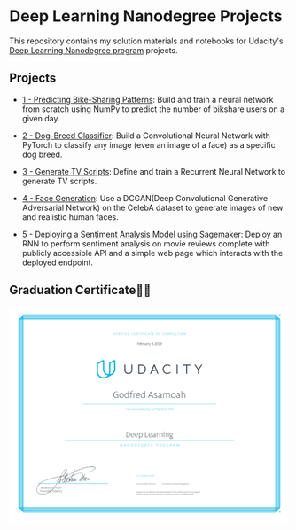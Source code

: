# Deep Learning Nanodegree Projects
This repository contains my solution materials and notebooks for Udacity's [Deep Learning Nanodegree program](https://www.udacity.com/course/deep-learning-nanodegree--nd101) projects.

## Projects

* [1 - Predicting Bike-Sharing Patterns](https://github.com/gfredtech/deep-learning-nanodegree/tree/master/1-bikesharing): Build and train a neural network from scratch using NumPy to predict the number of bikshare users on a given day.

* [2 - Dog-Breed Classifier](https://github.com/gfredtech/deep-learning-nanodegree/tree/master/2-dog-classification): Build a Convolutional Neural Network with PyTorch to classify any image (even an image of a face) as a specific dog breed. 

* [3 - Generate TV Scripts](https://github.com/gfredtech/deep-learning-nanodegree/tree/master/3-tv-script-generation): Define and train a Recurrent Neural Network to generate TV scripts. 

* [4 - Face Generation](https://github.com/gfredtech/deep-learning-nanodegree/tree/master/4-face-generation): Use a DCGAN(Deep Convolutional Generative Adversarial Network) on the CelebA dataset to generate images of new and realistic human faces. 

* [5 - Deploying a Sentiment Analysis Model using Sagemaker](https://github.com/gfredtech/deep-learning-nanodegree/tree/master/5-sagemaker-deployment): Deploy an RNN to perform sentiment analysis on movie reviews complete with publicly accessible API and a simple web page which interacts with the deployed endpoint.

## Graduation Certificate🎉🎉
![Nanodegree Certificate](./certificate.png "Certificate")